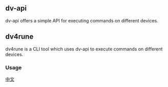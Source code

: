 ## dv-api

dv-api offers a simple API for executing commands on different devices.

## dv4rune

dv4rune is a CLI tool which uses dv-api to execute commands on different devices.

### Usage

[中文](https://blog.101248.xyz/zh/dv4rune/)
